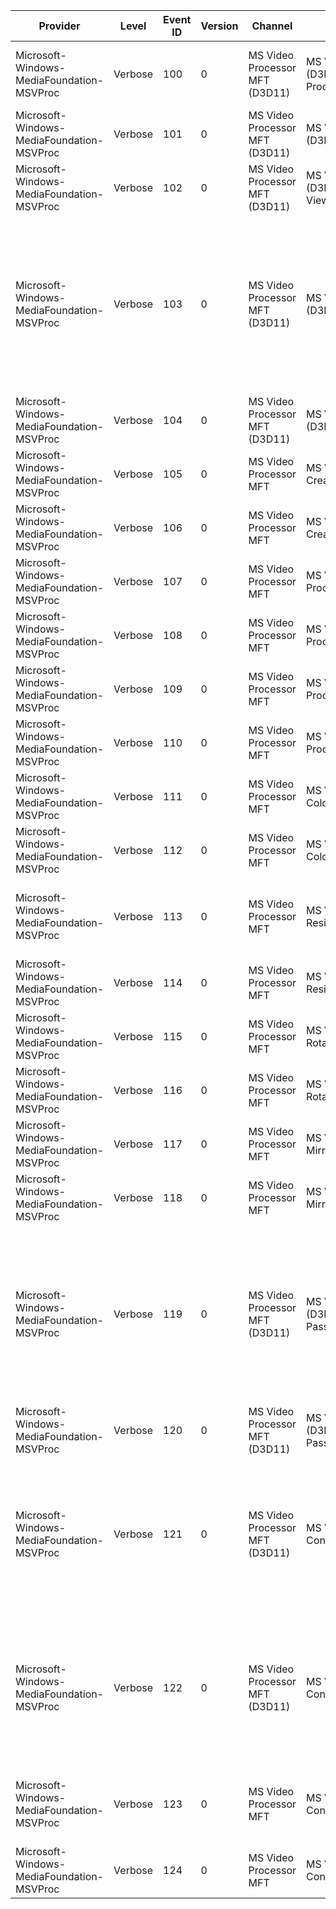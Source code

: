 Provider                                   |  Level    |  Event ID  |  Version  |  Channel                         |  Task                                                      |  Opcode  |  Keyword  |  Message
-------------------------------------------|-----------|------------|-----------|----------------------------------|------------------------------------------------------------|----------|-----------|------------------------------------------------------------------------------------------------------------------------------------------------------------------------------------------------------------------------------------------------------------------------------------------------------------------------------------------------------------
Microsoft-Windows-MediaFoundation-MSVProc  |  Verbose  |  100       |  0        |  MS Video Processor MFT (D3D11)  |  MS Video Processoft MFT (D3D11) - Create Video Processor  |          |           |  CreateVideoProcessor Device {VideoDevice}, VP {VP} , Rate Conversion Index {RateConversionIndex}, PastFrames {PastFrames}
Microsoft-Windows-MediaFoundation-MSVProc  |  Verbose  |  101       |  0        |  MS Video Processor MFT (D3D11)  |  MS Video Processoft MFT (D3D11) - Create Input View       |          |           |  CreateView Sample {Sample}, BufferIndex {BufferIndex}, hr {hr}, View {View}
Microsoft-Windows-MediaFoundation-MSVProc  |  Verbose  |  102       |  0        |  MS Video Processor MFT (D3D11)  |  MS Video Processoft MFT (D3D11) - Create Output View      |          |           |  CreateView Sample {Sample}, BufferIndex {BufferIndex}, hr {hr}, View {View}
Microsoft-Windows-MediaFoundation-MSVProc  |  Verbose  |  103       |  0        |  MS Video Processor MFT (D3D11)  |  MS Video Processoft MFT (D3D11) - VideoProcessorBlt       |  Start   |           |  VPBlt obj={Object} Start Input Sample {InputSample}, Input Index {InputViewIndex}, Output Sample {OutputSample}, FrameOrField {InputFrameOrField}, OutputIndex {OutputIndex}, OutputFrame {OutputFrame}, ({SrcWidth}x{SrcHeight})..({Object}0x{Object}1) Input DXGI format {Object}2, Output DXGI format {Object}3, rotation {Object}4, mirrored {Object}5
Microsoft-Windows-MediaFoundation-MSVProc  |  Verbose  |  104       |  0        |  MS Video Processor MFT (D3D11)  |  MS Video Processoft MFT (D3D11) - VideoProcessorBlt       |  Stop    |           |  VPBlt Stop Output Sample {OutputSample}, hr {hr}
Microsoft-Windows-MediaFoundation-MSVProc  |  Verbose  |  105       |  0        |  MS Video Processor MFT          |  MS Video Processoft MFT - Create/Destroy MFT              |  Start   |           |  MFT_Start XVPMFT = {MSVProcObj}
Microsoft-Windows-MediaFoundation-MSVProc  |  Verbose  |  106       |  0        |  MS Video Processor MFT          |  MS Video Processoft MFT - Create/Destroy MFT              |  Stop    |           |  MFT_Stop XVPMFT = {MSVProcObj}
Microsoft-Windows-MediaFoundation-MSVProc  |  Verbose  |  107       |  0        |  MS Video Processor MFT          |  MS Video Processoft MFT - ProcessInput                    |  Start   |           |  ProcessInput_Start XVPMFT = {MSVProcObj}
Microsoft-Windows-MediaFoundation-MSVProc  |  Verbose  |  108       |  0        |  MS Video Processor MFT          |  MS Video Processoft MFT - ProcessInput                    |  Stop    |           |  ProcessInput_Stop  XVPMFT = {MSVProcObj} hr = {hr}
Microsoft-Windows-MediaFoundation-MSVProc  |  Verbose  |  109       |  0        |  MS Video Processor MFT          |  MS Video Processoft MFT - ProcessOutput                   |  Start   |           |  ProcessOutput_Start XVPMFT = {MSVProcObj}
Microsoft-Windows-MediaFoundation-MSVProc  |  Verbose  |  110       |  0        |  MS Video Processor MFT          |  MS Video Processoft MFT - ProcessOutput                   |  Stop    |           |  ProcessOutput_Stop  XVPMFT = {MSVProcObj} hr = {hr}
Microsoft-Windows-MediaFoundation-MSVProc  |  Verbose  |  111       |  0        |  MS Video Processor MFT          |  MS Video Processoft MFT - ColorConv                       |  Start   |           |  ColorConv_Start fourCCSrc = {fourCCSrc}, fourCCDst = {fourCCDst}
Microsoft-Windows-MediaFoundation-MSVProc  |  Verbose  |  112       |  0        |  MS Video Processor MFT          |  MS Video Processoft MFT - ColorConv                       |  Stop    |           |  ColorConv_Stop
Microsoft-Windows-MediaFoundation-MSVProc  |  Verbose  |  113       |  0        |  MS Video Processor MFT          |  MS Video Processoft MFT - Resizer                         |  Start   |           |  Resizer_Start fourCC = {fourCC}, srcWidth = {srcWidth}, srcHeight = {srcHeight}, dstWidth = {dstWidth}, dstHeight = {dstHeight}
Microsoft-Windows-MediaFoundation-MSVProc  |  Verbose  |  114       |  0        |  MS Video Processor MFT          |  MS Video Processoft MFT - Resizer                         |  Stop    |           |  Resizer_Stop
Microsoft-Windows-MediaFoundation-MSVProc  |  Verbose  |  115       |  0        |  MS Video Processor MFT          |  MS Video Processoft MFT - Rotation                        |  Start   |           |  Rotation_Start fourCC = {fourCC}, Rotation = {Rotation}
Microsoft-Windows-MediaFoundation-MSVProc  |  Verbose  |  116       |  0        |  MS Video Processor MFT          |  MS Video Processoft MFT - Rotation                        |  Stop    |           |  Rotation_Stop
Microsoft-Windows-MediaFoundation-MSVProc  |  Verbose  |  117       |  0        |  MS Video Processor MFT          |  MS Video Processoft MFT - Mirror                          |  Start   |           |  Mirror_Start fourCC = {fourCC}, Mirror = {Mirror}
Microsoft-Windows-MediaFoundation-MSVProc  |  Verbose  |  118       |  0        |  MS Video Processor MFT          |  MS Video Processoft MFT - Mirror                          |  Stop    |           |  Mirror_Stop
Microsoft-Windows-MediaFoundation-MSVProc  |  Verbose  |  119       |  0        |  MS Video Processor MFT (D3D11)  |  MS Video Processoft MFT (D3D11) - Shader Fallback Pass    |  Start   |           |  D3DShader Start obj={MSVProcObj} context={Context} input views={uiInputViewCount} output views={uiOutputViewCount} width={uiOutWidth} height={uiOutHeight} offsetX={uiOffsetX} offsetY={uiOffsetY} input DXGI format={SourceFormat} output DXGI format={MSVProcObj}0 shader={MSVProcObj}1 lightLevelIn={MSVProcObj}2 lightLevelOut={MSVProcObj}3
Microsoft-Windows-MediaFoundation-MSVProc  |  Verbose  |  120       |  0        |  MS Video Processor MFT (D3D11)  |  MS Video Processoft MFT (D3D11) - Shader Fallback Pass    |  Stop    |           |  D3DShader Stop obj={MSVProcObj}
Microsoft-Windows-MediaFoundation-MSVProc  |  Verbose  |  121       |  0        |  MS Video Processor MFT (D3D11)  |  MS Video Processoft MFT - ConfigureInputHDRMetadata       |          |           |  ConfigureInputHDRMetadata obj={MSVProcObj} red = ({RedPrimaryX},{RedPrimaryY}) green = ({GreenPrimaryX},{GreenPrimaryY}) blue = ({BluePrimaryX},{BluePrimaryY}) white = ({WhitePrimaryX},{WhitePrimaryY}) max = {MSVProcObj}0 min = {MSVProcObj}1
Microsoft-Windows-MediaFoundation-MSVProc  |  Verbose  |  122       |  0        |  MS Video Processor MFT (D3D11)  |  MS Video Processoft MFT - ConfigureOutputHDRMetadata      |          |           |  ConfigureOutputHDRMetadata obj={MSVProcObj} red = ({RedPrimaryX},{RedPrimaryY}) green = ({GreenPrimaryX},{GreenPrimaryY}) blue = ({BluePrimaryX},{BluePrimaryY}) white = ({WhitePrimaryX},{WhitePrimaryY}) max = {MSVProcObj}0 min = {MSVProcObj}1
Microsoft-Windows-MediaFoundation-MSVProc  |  Verbose  |  123       |  0        |  MS Video Processor MFT          |  MS Video Processor MFT - Constriction Resizer             |  Start   |           |  Constriction_Resizer_Start fourCC = {fourCC}, srcWidth = {srcWidth}, srcHeight = {srcHeight}, dstWidth = {dstWidth}, dstHeight = {dstHeight}
Microsoft-Windows-MediaFoundation-MSVProc  |  Verbose  |  124       |  0        |  MS Video Processor MFT          |  MS Video Processor MFT - Constriction Resizer             |  Stop    |           |  Constriction_Resizer_Stop